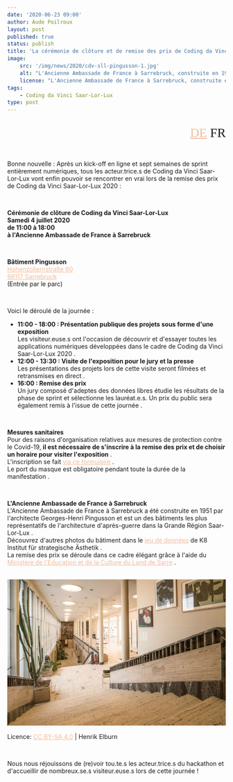 ```yaml
---
date: '2020-06-23 09:00'
author: Aude Poilroux
layout: post
published: true
status: publish
title: 'La cérémonie de clôture et de remise des prix de Coding da Vinci Saar-Lor-Lux se déroule "en vrai" à Sarrebruck !'
image:
    src: '/img/news/2020/cdv-sll-pingusson-1.jpg'
    alt: "L'Ancienne Ambassade de France à Sarrebruck, construite en 1951 par l'architecte Georges-Henri Pingusson ."
    license: "L'Ancienne Ambassade de France à Sarrebruck, construite en 1951 par l'architecte Georges-Henri Pingusson .<br/>Licence: <a href='https://creativecommons.org/licenses/by-sa/4.0/deed.fr' target='_blank' style='color: #f2bb9b;'>CC BY-SA 4.0</a>, Henrik Elburn"
tags:
    - Coding da Vinci Saar-Lor-Lux
type: post
---
```

<!-- Sprache -->
<div class="row">
    <div class="col-lg-2 col-lg-offset-10">
        <p style="margin-bottom:15px; font-family:Archive; font-size: 22pt; text-align: right;"><a href="../../06/23/cdv-sll-abschlussveranstaltung_de.html" style="color: #f2bb9b;">DE</a> FR</p>
    </div>
</div>

<!-- Post -->
<br/>


<p>Bonne nouvelle : Après un kick-off en ligne et sept semaines de sprint entièrement numériques, tous les acteur.trice.s de Coding da Vinci Saar-Lor-Lux vont enfin pouvoir se rencontrer en vrai lors de la remise des prix de Coding da Vinci Saar-Lor-Lux 2020 :</p>
<br/>

<p><b>Cérémonie de clôture de Coding da Vinci Saar-Lor-Lux<br/>
Samedi 4 juillet 2020<br/>
de 11:00 à 18:00<br/>
à l'Ancienne Ambassade de France à Sarrebruck</b></p>
<br/>

<p><b>Bâtiment Pingusson</b><br/>
<a href="https://www.openstreetmap.org/#map=19/49.23580/6.98374" target="_blank" style="color: #f2bb9b;">Hohenzollernstraße 60<br/>
66117 Sarrebruck</a><br/>
(Entrée par le parc)</p>
<br/>

<p>Voici le déroulé de la journée :<br/>
	<ul>
		<li><b>11:00 - 18:00 : Présentation publique des projets sous forme d'une exposition</b><br/>
		Les visiteur.euse.s ont l'occasion de découvrir et d'essayer toutes les applications numériques développées dans le cadre de Coding da Vinci Saar-Lor-Lux 2020 .</li>
		<li><b>12:00 - 13:30 : Visite de l'exposition pour le jury et la presse</b><br/>
		Les présentations des projets lors de cette visite seront filmées et retransmises en direct .</li>
		<li><b>16:00 : Remise des prix</b><br/>
		Un jury composé d'adeptes des données libres étudie les résultats de la phase de sprint et sélectionne les lauréat.e.s. Un prix du public sera également remis à l'issue de cette journée .</li>
	</ul>
</p>
<br/>

<p><b>Mesures sanitaires</b><br/>
Pour des raisons d'organisation relatives aux mesures de protection contre le Covid-19, <b>il est nécessaire de s'inscrire à la remise des prix et de choisir un horaire pour visiter l'exposition</b> .<br/>
L'inscription se fait <a href="https://k8-institut.limequery.com/326719?lang=fr" target="_blank" style="color: #f2bb9b;">via ce formulaire</a> .<br/>
Le port du masque est obligatoire pendant toute la durée de la manifestation .</p>
<br/>

<p><b>L'Ancienne Ambassade de France à Sarrebruck</b><br/>
L'Ancienne Ambassade de France à Sarrebruck a été construite en 1951 par l'architecte Georges-Henri Pingusson et est un des bâtiments les plus représentatifs de l'architecture d'après-guerre dans la Grande Région Saar-Lor-Lux .<br/>
Découvrez d'autres photos du bâtiment dans le <a href="https://codingdavinci.de/daten/" target="_blank" style="color: #f2bb9b;">jeu de données</a> de K8 Institut für strategische Ästhetik .<br/>
La remise des prix se déroule dans ce cadre élégant grâce à l'aide du <a href="https://www.saarland.de/ministerium_bildung_kultur.htm" target="_blank" style="color: #f2bb9b;">Ministère de l'Education et de la Culture du Land de Sarre</a> .</p>

<br/>
<img class="img-responsive center" src="/img/news/2020/cdv-sll-pingusson-2.jpg">
<p class="image-caption">Licence: <a href="https://creativecommons.org/licenses/by-sa/4.0/deed.fr" target="_blank" style="color: #f2bb9b;">CC BY-SA 4.0</a> | Henrik Elburn</p>
<br/>

<p>Nous nous réjouissons de (re)voir tou.te.s les acteur.trice.s du hackathon et d'accueillir de nombreux.se.s visiteur.euse.s lors de cette journée !</p>












